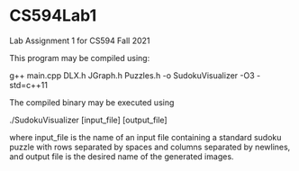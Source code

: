 # CS594Lab1
Lab Assignment 1 for CS594 Fall 2021

This program may be compiled using:

g++ main.cpp DLX.h JGraph.h Puzzles.h -o SudokuVisualizer -O3 -std=c++11

The compiled binary may be executed using

./SudokuVisualizer [input_file] [output_file]

where input_file is the name of an input file containing a standard sudoku puzzle with rows separated by spaces and columns separated by newlines, and output file is the desired name of the generated images.
